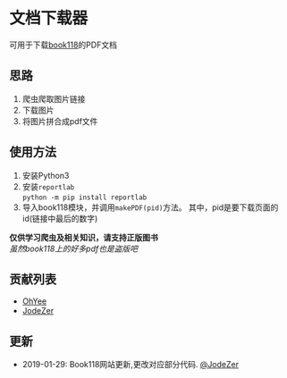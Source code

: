 # 文档下载器

可用于下载[book118](https://max.book118.com/)的PDF文档

## 思路

1. 爬虫爬取图片链接
2. 下载图片
3. 将图片拼合成pdf文件

## 使用方法

1. 安装Python3
2. 安装`reportlab`  
  `python -m pip install reportlab`
3. 导入book118模块，并调用`makePDF(pid)`方法。
  其中，pid是要下载页面的id(链接中最后的数字)

**仅供学习爬虫及相关知识，请支持正版图书**  
*虽然book118上的好多pdf也是盗版吧*

## 贡献列表

- [OhYee](https://github.com/OhYee)
- [JodeZer](https://github.com/JodeZer)

## 更新

- 2019-01-29: Book118网站更新,更改对应部分代码. [@JodeZer](https://github.com/JodeZer)